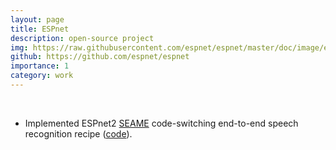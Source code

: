 ```yaml
---
layout: page
title: ESPnet
description: open-source project
img: https://raw.githubusercontent.com/espnet/espnet/master/doc/image/espnet_logo1.png
github: https://github.com/espnet/espnet
importance: 1
category: work
---
```


<div class="row">
    <div class="col-sm-2 mt-3 mt-md-0">
    </div>
    <div class="col-sm-8 mt-3 mt-md-0">
        <img class="img-fluid rounded z-depth-1" src="{{ 'https://raw.githubusercontent.com/espnet/espnet/master/doc/image/espnet_logo1.png'}}" alt="" title="espnet logo"/>
    </div>
    <div class="col-sm-2 mt-3 mt-md-0">
    </div>
</div>
<br>

- Implemented ESPnet2 <a href="https://catalog.ldc.upenn.edu/LDC2015S04" target="_blank" rel="noopener">SEAME</a> code-switching end-to-end speech recognition recipe (<a href="https://github.com/espnet/espnet/tree/master/egs2/seame/asr1" target="_blank" rel="noopener">code</a>).
